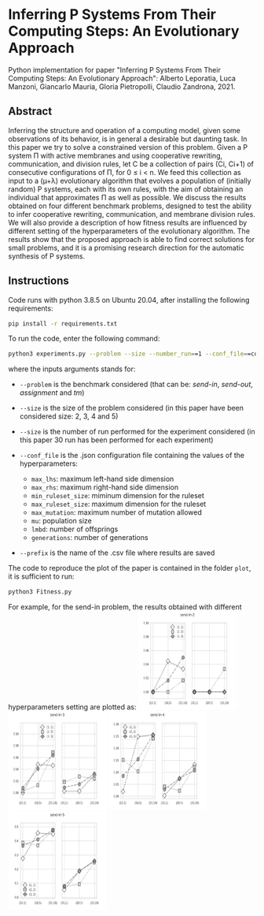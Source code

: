 # Inferring P Systems From Their Computing Steps: An Evolutionary Approach

Python implementation for paper "Inferring P Systems From Their Computing Steps: An Evolutionary Approach": Alberto Leporatia, Luca Manzoni, Giancarlo Mauria, Gloria Pietropolli, Claudio Zandrona, 2021.

## Abstract
Inferring the structure and operation of a computing model, given some observations of its behavior, is in general a desirable but daunting task. In this paper we try to solve a constrained version of this problem. Given a P system Π with active membranes and using cooperative rewriting, communication, and division
rules, let C be a collection of pairs (Ci, Ci+1) of consecutive configurations of Π, for 0 ≤ i < n. We feed this collection as input to a (µ+λ) evolutionary algorithm that evolves a population of (initially random) P systems, each with its own rules, with the aim of obtaining an individual that approximates Π as well as
possible. We discuss the results obtained on four different benchmark problems, designed to test the ability to infer cooperative rewriting, communication, and
membrane division rules. We will also provide a description of how fitness results are influenced by different setting of the hyperparameters of the evolutionary
algorithm. The results show that the proposed approach is able to find correct solutions for small problems, and it is a promising research direction for the
automatic synthesis of P systems.

## Instructions

Code runs with python 3.8.5 on Ubuntu 20.04, after installing the following requirements:  

```bash
pip install -r requirements.txt 
```

To run the code, enter the following command:

```bash
python3 experiments.py --problem --size --number_run==1 --conf_file==conf.json --prefix=='out' 
```
where the inputs arguments stands for: 
* `--problem` is the benchmark considered (that can be: _send-in_, _send-out_, _assignment_ and _tm_)
* `--size` is the size of the problem considered (in this paper have been considered size: 2, 3, 4 and 5)
* `--size` is the number of run performed for the experiment considered (in this paper 30 run has been performed for each experiment)
* `--conf_file` is the .json configuration file containing the values of the hyperparameters:
  * `max_lhs`: maximum left-hand side dimension 
  * `max_rhs`: maximum right-hand side dimension
  * `min_ruleset_size`: miminum dimension for the ruleset
  * `max_ruleset_size`: maximum dimension for the ruleset
  * `max_mutation`: maximum number of mutation allowed
  * `mu`: population size
  * `lmbd`: number of offsprings
  * `generations`: number of generations
  
* `--prefix` is the name of the .csv file where results are saved 

The code to reproduce the plot of the paper is contained in the folder `plot`, it is sufficient to run:
```bash
python3 Fitness.py 
```
For example, for the send-in problem, the results obtained with different hyperparameters setting are plotted as: 
<img src="/img/send-in-2-fitness-subplot_comparison.png" width="200" height="200"> <img src="/img/send-in-3-fitness-subplot_comparison.png" width="200" height="200">
<img src="/img/send-in-4-fitness-subplot_comparison.png" width="200" height="200"> <img src="/img/send-in-5-fitness-subplot_comparison.png" width="200" height="200">

